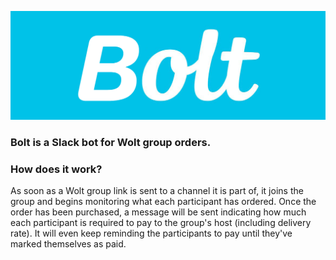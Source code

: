 ![bolt](docs/assets/bolt_gh.png)

### Bolt is a Slack bot for Wolt group orders.

### How does it work?
As soon as a Wolt group link is sent to a channel it is part of, 
it joins the group and begins monitoring what each participant has ordered.
Once the order has been purchased, 
a message will be sent indicating how much each participant is required to pay to the group's host (including delivery rate). 
It will even keep reminding the participants to pay until they've marked themselves as paid.

